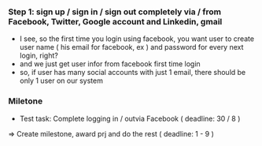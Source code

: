 ### Step 1: sign up / sign in / sign out completely via / from  Facebook, Twitter, Google account and Linkedin, gmail
  + I see, so the first time you login using facebook, you want user to create user name ( his email for facebook, ex ) and password for every next login, right? 
  + and we just get user infor from facebook first time login
  + so, if user has many social accounts with just 1 email, there should be only 1 user on our system
  
### Miletone

- Test task: Complete logging in / outvia Facebook ( deadline: 30 / 8 )

=> Create milestone, award prj and do the rest ( deadline: 1 - 9 )
